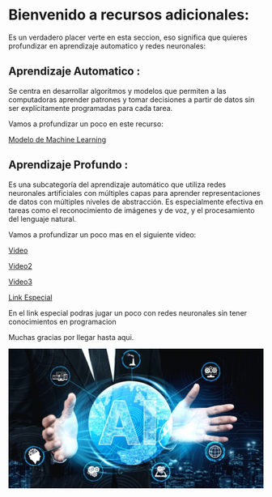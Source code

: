 # Bienvenido a recursos adicionales:
Es un verdadero placer verte en esta seccion, eso significa que quieres profundizar en aprendizaje automatico y redes neuronales:

## Aprendizaje Automatico :

 Se centra en desarrollar algoritmos y modelos que permiten a las computadoras aprender patrones y tomar decisiones a partir de datos sin ser explícitamente programadas para cada tarea.

Vamos a profundizar un poco en este recurso:

[Modelo de Machine Learning](https://cienciadedatos.net/documentos/py27-forecasting-series-temporales-python-scikitlearn.html)

## Aprendizaje Profundo :
Es una subcategoría del aprendizaje automático que utiliza redes neuronales artificiales con múltiples capas para aprender representaciones de datos con múltiples niveles de abstracción. Es especialmente efectiva en tareas como el reconocimiento de imágenes y de voz, y el procesamiento del lenguaje natural.

Vamos a profundizar un poco mas en el siguiente video:

[Video](https://www.youtube.com/watch?v=iX_on3VxZzk&t=1s)

[Video2](https://www.youtube.com/watch?v=j6eGHROLKP8)

[Video3](https://www.youtube.com/watch?v=JpE4bYyRADI)

[Link Especial](https://playground.tensorflow.org/#activation=tanh&batchSize=10&dataset=circle&regDataset=reg-plane&learningRate=0.03&regularizationRate=0&noise=0&networkShape=8,6,2&seed=0.83735&showTestData=false&discretize=false&percTrainData=50&x=true&y=true&xTimesY=false&xSquared=false&ySquared=false&cosX=false&sinX=false&cosY=false&sinY=false&collectStats=false&problem=classification&initZero=false&hideText=false)

En el link especial podras jugar un poco con redes neuronales sin tener conocimientos en programacion

Muchas gracias por llegar hasta aqui.

<p align="center">
  <img width="1000" src="AI.jpg">
  </p>
